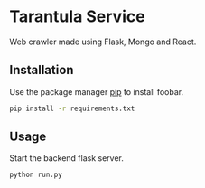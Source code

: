 # Tarantula Service

Web crawler made using Flask, Mongo and React.

## Installation

Use the package manager [pip](https://pip.pypa.io/en/stable/) to install foobar.

```bash
pip install -r requirements.txt
```

## Usage

Start the backend flask server.
```bash
python run.py
```
